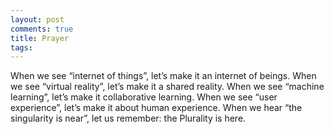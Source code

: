 ```yaml
---
layout: post
comments: true
title: Prayer
tags: 
---
```

When we see “internet of things”, let’s make it an internet of beings.
When we see “virtual reality”, let’s make it a shared reality.
When we see “machine learning”, let’s make it collaborative learning.
When we see “user experience”, let’s make it about human experience.
When we hear “the singularity is near”, let us remember: the Plurality is here.

